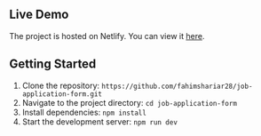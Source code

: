 ## Live Demo

The project is hosted on Netlify. You can view it [here](https://job-application-form-28.netlify.app/).

## Getting Started

1. Clone the repository: `https://github.com/fahimshariar28/job-application-form.git`
2. Navigate to the project directory: `cd job-application-form`
3. Install dependencies: `npm install`
4. Start the development server: `npm run dev`
